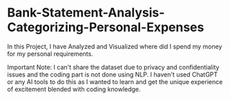 # Bank-Statement-Analysis-Categorizing-Personal-Expenses

In this Project, I have Analyzed and Visualized where did I spend my money for my personal requirements.

Important Note: I can't share the dataset due to privacy and confidentiality issues and the coding part is not done using NLP. I haven't used ChatGPT or any AI tools to do this as I wanted to learn and get the unique experience of excitement blended with coding knowledge.
